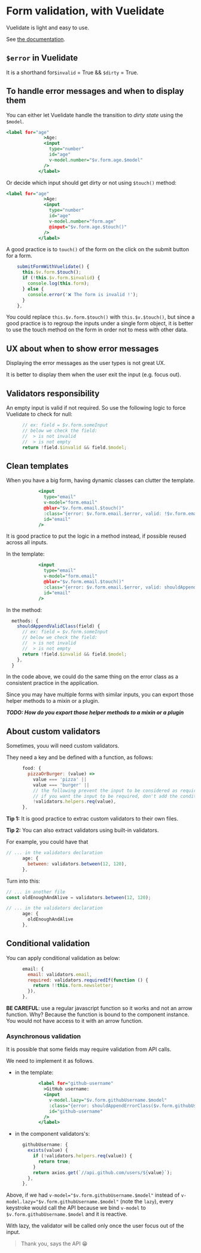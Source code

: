 # Form validation, with Vuelidate

Vuelidate is light and easy to use.

See [the documentation](https://vuelidate.js.org/).

## `$error` in Vuelidate

It is a shorthand for`$invalid` = True && `$dirty` = True.

## To handle error messages and when to display them

You can either let Vuelidate handle the transition to _dirty state_ using the `$model`.

```htm
<label for="age"
              >Age:
              <input
                type="number"
                id="age"
                v-model.number="$v.form.age.$model"
              />
            </label>
```

Or decide which input should get dirty or not using `$touch()` method:

```htm
<label for="age"
              >Age:
              <input
                type="number"
                id="age"
                v-model.number="form.age"
                @input="$v.form.age.$touch()"
              />
            </label>
```

A good practice is to `touch()` of the form on the click on the submit button for a form.

```javascript
    submitFormWithVuelidate() {
      this.$v.form.$touch();
      if (!this.$v.form.$invalid) {
        console.log(this.form);
      } else {
        console.error('❌ The form is invalid !');
      }
    },
```

You could replace `this.$v.form.$touch()` with `this.$v.$touch()`, but since a good practice is to regroup the inputs under a single form object, it is better to use the touch method on the form in order not to mess with other data.

## UX about when to show error messages

Displaying the error messages as the user types is not great UX.

It is better to display them when the user exit the input (e.g. focus out).

## Validators responsibility

An empty input is valid if not required. So use the following logic to force Vuelidate to check for null:

```javascript
      // ex: field = $v.form.someInput
      // below we check the field:
      //  > is not invalid
      //  > is not empty
      return !field.$invalid && field.$model;
```

## Clean templates

When you have a big form, having dynamic classes can clutter the template.

```htm
            <input
              type="email"
              v-model="form.email"
              @blur="$v.form.email.$touch()"
              :class="{error: $v.form.email.$error, valid: !$v.form.email.$invalid && form.email}"
              id="email"
            />
```

It is good practice to put the logic in a method instead, if possible reused across all inputs.

In the template:

```htm
            <input
              type="email"
              v-model="form.email"
              @blur="$v.form.email.$touch()"
              :class="{error: $v.form.email.$error, valid: shouldAppendValidClass($v.form.email)}"
              id="email"
            />
```

In the method:

```javascript
  methods: {
    shouldAppendValidClass(field) {
      // ex: field = $v.form.someInput
      // below we check the field:
      //  > is not invalid
      //  > is not empty
      return !field.$invalid && field.$model;
    },
  }
```

In the code above, we could do the same thing on the error class as a consistent practice in the application.

Since you may have multiple forms with similar inputs, you can export those helper methods to a mixin or a plugin.

**_TODO: How do you export those helper methods to a mixin or a plugin_**

## About custom validators

Sometimes, youu will need custom validators.

They need a key and be defined with a function, as follows:

```javascript
      food: {
        pizzaOrBurger: (value) =>
          value === 'pizza' ||
          value === 'burger' ||
          // the following prevent the input to be considered as required
          // if you want the input to be required, don't add the condition.
          !validators.helpers.req(value),
      },

```

**Tip 1:** It is good practice to extrac custom validators to their own files.

**Tip 2:** You can also extract validators using built-in validators.

For example, you could have that

```javascript
// ... in the validators declaration
      age: {
        between: validators.between(12, 120),
      },

```

Turn into this:

```javascript
// ... in another file
const oldEnoughAndAlive = validators.between(12, 120);

// ... in the validators declaration
      age: {
        oldEnoughAndAlive
      },
```

## Conditional validation

You can apply conditional validation as below:

```javascript
      email: {
        email: validators.email,
        required: validators.requiredIf(function () {
          return !!this.form.newsletter;
        }),
      },
```

**BE CAREFUL**: use a regular javascript function so it works and not an arrow function. Why? Because the function is bound to the component instance. You would not have access to it with an arrow function.

### Asynchronous validation

It is possible that some fields may require validation from API calls.

We need to implement it as follows.

- in the template:

```htm
            <label for="github-username"
              >GitHub username:
              <input
                v-model.lazy="$v.form.githubUsername.$model"
                :class="{error: shouldAppendErrorClass($v.form.githubUsername), valid: shouldAppendValidClass($v.form.githubUsername)}"
                id="github-username"
              />
            </label>

```

- in the component validators's:

```javascript
      githubUsername: {
        exists(value) {
          if (!validators.helpers.req(value)) {
            return true;
          }
          return axios.get(`//api.github.com/users/${value}`);
        },
      },
```

Above, if we had `v-model="$v.form.githubUsername.$model"` instead of `v-model.lazy="$v.form.githubUsername.$model"` (note the `lazy`), every keystroke would call the API because we bind `v-model` to `$v.form.githubUsername.$model` and it is reactive.

With lazy, the validator will be called only once the user focus out of the input.

> Thank you, says the API 😁

